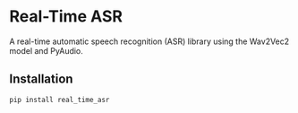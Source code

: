 # Real-Time ASR

A real-time automatic speech recognition (ASR) library using the Wav2Vec2 model and PyAudio.

## Installation

```bash
pip install real_time_asr
